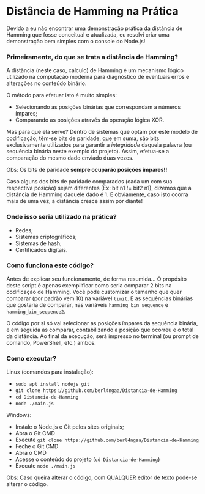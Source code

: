# Distância de Hamming na Prática
Devido a eu não encontrar uma demonstração prática da distância de Hamming que fosse conceitual e atualizada, eu resolvi criar uma demonstração bem simples com o console do Node.js!

### Primeiramente, do que se trata a distância de Hamming?
A distância (neste caso, cálculo) de Hamming é um mecanismo lógico utilizado na computação moderna para diagnóstico de eventuais erros e alterações no conteúdo binário.

O método para efetuar isto é muito simples:
- Selecionando as posições binárias que correspondam a números ímpares;
- Comparando as posições através da operação lógica XOR.

Mas para que ela serve? Dentro de sistemas que optam por este modelo de codificação, têm-se bits de paridade, que em suma, são bits exclusivamente utilizados para garantir a *integridade* daquela palavra (ou sequência binária neste exemplo do projeto). Assim, efetua-se a comparação do mesmo dado enviado duas vezes.

Obs: Os bits de paridade **sempre ocuparão posições ímpares!!**

Caso alguns dos bits de paridade comparados (cada um com sua respectiva posição) sejam diferentes (Ex: bit n1 != bit2 n1), dizemos que a distância de Hamming daquele dado é 1. E obviamente, caso isto ocorra mais de uma vez, a distância cresce assim por diante!

### Onde isso seria utilizado na prática?
- Redes;
- Sistemas criptográficos;
- Sistemas de hash;
- Certificados digitais.

### Como funciona este código?

Antes de explicar seu funcionamento, de forma resumida... O propósito deste script é apenas exemplificar como seria comparar 2 bits na codificação de Hamming.
Você pode customizar o tamanho que quer comparar (por padrão vem 10) na variável `limit`. E as sequências binárias que gostaria de comparar, nas variáveis `hamming_bin_sequence` e `hamming_bin_sequence2`.

O código por si só vai selecionar as posições ímpares da sequência binária, e em seguida as comparar, contabilizando a posição que ocorreu e o total da distância. Ao final da execução, será impresso no terminal (ou prompt de comando, PowerShell, etc.) ambos.

### Como executar?
Linux (comandos para instalação):
- `sudo apt install nodejs git`
- `git clone https://github.com/berl4ngaa/Distancia-de-Hamming`
- `cd Distancia-de-Hamming`
- `node ./main.js`

Windows:
- Instale o Node.js e Git pelos sites originais;
- Abra o Git CMD
- Execute `git clone https://github.com/berl4ngaa/Distancia-de-Hamming`
- Feche o Git CMD
- Abra o CMD
- Acesse o conteúdo do projeto (`cd Distancia-de-Hamming`)
- Execute `node ./main.js`

Obs: Caso queira alterar o código, com QUALQUER editor de texto pode-se alterar o código.
